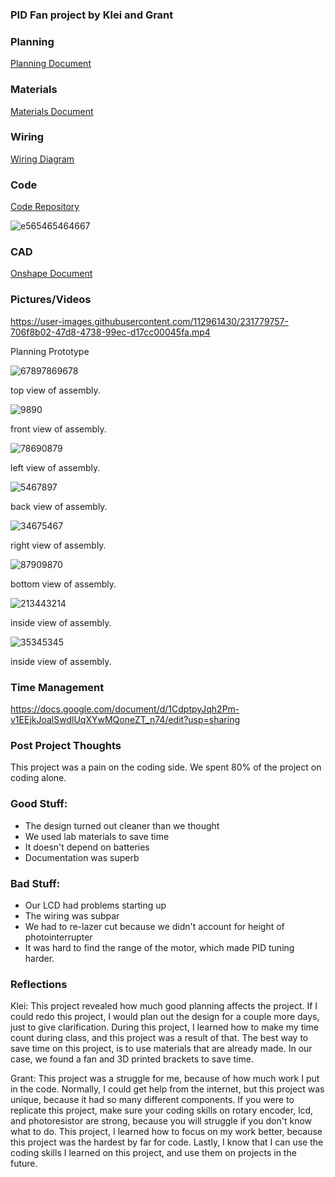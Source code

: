 ### PID Fan project by Klei and Grant

### Planning
[Planning Document](https://docs.google.com/document/d/1oYSg2cFu_qaoOM3yz8rkRRCRVUBYdgV2tjKGM4pbZ4A/edit?usp=sharing)
### Materials
[Materials Document](https://docs.google.com/document/d/1Y_SMDsQwYU3oLXD34Tc_6X-V50yahsYf0Q7-Y88PeXg/edit)

### Wiring 
[Wiring Diagram](https://tinyurl.com/ym2uasvt)

### Code 
[Code Repository](https://github.com/ggastin30/CPython/blob/master/Engineering%203%20Code/fanPID.py)

![e565465464667](https://github.com/kstanfo00/PID-Fan/assets/112961430/a57b6089-07ee-427d-adf7-bd7af59f61f6)


### CAD
[Onshape Document](https://cvilleschools.onshape.com/documents/092e602ab51989e7e18e86b6/w/c6d02d2cdaf8048d25fb16c3/e/22746867da17f6038a13b326?renderMode=0&uiState=643e9ce2e89fcc7e947cc6ef)

### Pictures/Videos
https://user-images.githubusercontent.com/112961430/231779757-706f8b02-47d8-4738-99ec-d17cc00045fa.mp4<figcaption>Planning Prototype</figcaption>

![67897869678](https://github.com/kstanfo00/PID-Fan/assets/112961430/b4f50e1a-34cd-445c-9ca2-7eed0e3d8ef6)<figcaption> top view of assembly. </figcaption>

![9890](https://github.com/kstanfo00/PID-Fan/assets/112961430/c36fd586-f476-4377-8d90-b13d823c5132)<figcaption> front view of assembly. </figcaption>

![78690879](https://github.com/kstanfo00/PID-Fan/assets/112961430/d59964f7-9abf-48d1-ac80-4b81c06f48c3)<figcaption> left view of assembly. </figcaption>

![5467897](https://github.com/kstanfo00/PID-Fan/assets/112961430/9035f5d8-6798-4e90-b962-8d8a119055e2)<figcaption> back view of assembly. </figcaption>

![34675467](https://github.com/kstanfo00/PID-Fan/assets/112961430/9cf55cb8-e397-4c63-a51c-33c4be429eb3)<figcaption> right view of assembly. </figcaption>

![87909870](https://github.com/kstanfo00/PID-Fan/assets/112961430/e226106b-e2cb-4cd4-aa6d-210636232c85)<figcaption> bottom view of assembly. </figcaption>

![213443214](https://github.com/kstanfo00/PID-Fan/assets/112961430/df4ca34f-2e3d-41c5-8a2b-62106182cdd2)<figcaption> inside view of assembly. </figcaption>

![35345345](https://github.com/kstanfo00/PID-Fan/assets/112961430/d01be622-7d9f-46fa-a6db-65610657df61)<figcaption> inside view of assembly. </figcaption>


### Time Management
https://docs.google.com/document/d/1CdptpyJqh2Pm-v1EEjkJoalSwdlUqXYwMQoneZT_n74/edit?usp=sharing

### Post Project Thoughts
This project was a pain on the coding side. We spent 80% of the project on coding alone. 


### Good Stuff:
- The design turned out cleaner than we thought
- We used lab materials to save time
- It doesn't depend on batteries
- Documentation was superb

### Bad Stuff:
- Our LCD had problems starting up
- The wiring was subpar
- We had to re-lazer cut because we didn't account for height of photointerrupter
- It was hard to find the range of the motor, which made PID tuning harder. 



### Reflections
Klei: This project revealed how much good planning affects the project. If I could redo this project, I would plan out the design for a couple more days, just to give clarification. During this project, I learned how to make my time count during class, and this project was a result of that. The best way to save time on this project, is to use materials that are already made. In our case, we found a fan and 3D printed brackets to save time. 

Grant: This project was a struggle for me, because of how much work I put in the code. Normally, I could get help from the internet, but this project was unique, because it had so many different components. If you were to replicate this project, make sure your coding skills on rotary encoder, lcd, and photoresistor are strong, because you will struggle if you don't know what to do. This project, I learned how to focus on my work better, because this project was the hardest by far for code. Lastly, I know that I can use the coding skills I learned on this project, and use them on projects in the future. 
